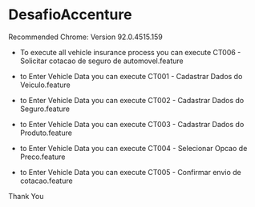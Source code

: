 # DesafioAccenture

Recommended Chrome: Version 92.0.4515.159

- To execute all vehicle insurance process you can execute CT006 - Solicitar cotacao de seguro de automovel.feature

- to Enter Vehicle Data you can execute CT001 - Cadastrar Dados do Veiculo.feature
- to Enter Vehicle Data you can execute CT002 - Cadastrar Dados do Seguro.feature
- to Enter Vehicle Data you can execute CT003 - Cadastrar Dados do Produto.feature
- to Enter Vehicle Data you can execute CT004 - Selecionar Opcao de Preco.feature
- to Enter Vehicle Data you can execute CT005 - Confirmar envio de cotacao.feature

Thank You
